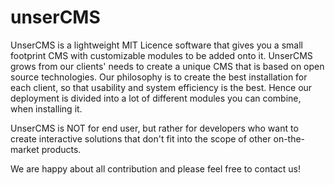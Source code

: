 # unserCMS
UnserCMS is a lightweight MIT Licence software that gives you a small footprint CMS with customizable modules to be added onto it.
UnserCMS grows from our clients' needs to create a unique CMS that is based on open source technologies. Our philosophy is to create the best installation for each client, so that usability and system efficiency is the best. Hence our deployment is divided into a lot of different modules you can combine, when installing it.

UnserCMS is NOT for end user, but rather for developers who want to create interactive solutions that don't fit into the scope of other on-the-market products.

We are happy about all contribution and please feel free to contact us!
